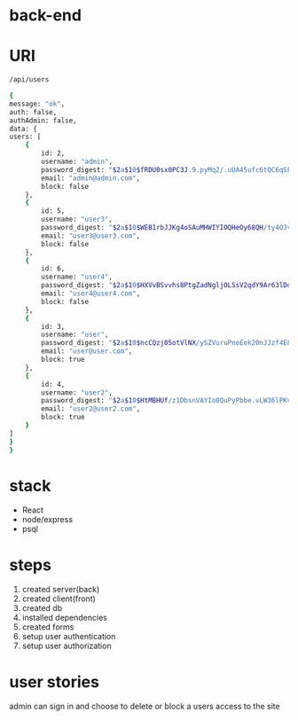 # back-end

# URI

```sh
/api/users
```

```sh
{
message: "ok",
auth: false,
authAdmin: false,
data: {
users: [
    {
        id: 2,
        username: "admin",
        password_digest: "$2a$10$fRDU0sx0PC3J.9.pyMq2/.uUA45ufc6tQC6qSFrfr.rvtJbkqDi1m",
        email: "admin@admin.com",
        block: false
    },
    {
        id: 5,
        username: "user3",
        password_digest: "$2a$10$WEB1rbJJKg4oSAuMHWIYIOQHeOy68QH/ty4OJv6GBw/FProUEI3L.",
        email: "user3@user3.com",
        block: false
    },
    {
        id: 6,
        username: "user4",
        password_digest: "$2a$10$HXVvBSvvhs8PtgZadNgljOLSsV2qdY9Ar63lDdmHt2eMy.QMX7d6e",
        email: "user4@user4.com",
        block: false
    },
    {
        id: 3,
        username: "user",
        password_digest: "$2a$10$ncCQzj05otVlNX/ySZVuruPneEek20nJJzf4E86LJWdCetrWn7Tli",
        email: "user@user.com",
        block: true
    },
    {
        id: 4,
        username: "user2",
        password_digest: "$2a$10$HtMBHUf/z1DbsnVAYIo0QuPyPbbe.vLW36lPKvAuA5xlI.ZaU/KVq",
        email: "user2@user2.com",
        block: true
    }
]
}
}
```
# stack

- React
- node/express
- psql

# steps

1) created server(back)
2) created client(front)
3) created db
4) installed dependencies
5) created forms
6) setup user authentication
6) setup user authorization

# user stories

admin can sign in and choose to delete or block a users access to the site
